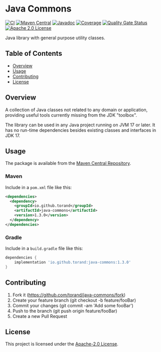 Java Commons
============

[![CI](https://github.com/torand/java-commons/actions/workflows/continuous-integration.yml/badge.svg)](https://github.com/torand/java-commons/actions/workflows/continuous-integration.yml)
[![Maven Central](https://img.shields.io/maven-central/v/io.github.torand/java-commons.svg?label=maven%20central)](https://central.sonatype.com/artifact/io.github.torand/java-commons)
[![Javadoc](https://img.shields.io/badge/javadoc-online-green)](https://torand.github.io/java-commons/apidocs/)
[![Coverage](https://coveralls.io/repos/github/torand/java-commons/badge.svg?branch=main)](https://coveralls.io/github/torand/java-commons?branch=main)
[![Quality Gate Status](https://sonarcloud.io/api/project_badges/measure?project=torand_java-commons&metric=alert_status)](https://sonarcloud.io/summary/overall?id=torand_java-commons)
[![Apache 2.0 License](https://img.shields.io/badge/license-Apache%202.0-orange)](LICENSE)

Java library with general purpose utility classes.

## Table of Contents

- [Overview](#overview)
- [Usage](#usage)
- [Contributing](#contributing)
- [License](#license)

## Overview

A collection of Java classes not related to any domain or application, providing useful tools currently missing from the JDK "toolbox".

The library can be used in any Java project running on JVM 17 or later. It has no run-time dependencies besides existing classes and interfaces in JDK 17.

## Usage

The package is available from the [Maven Central Repository](https://central.sonatype.com/artifact/io.github.torand/java-commons).

### Maven

Include in a ```pom.xml``` file like this:

```xml
<dependencies>
  <dependency>
    <groupId>io.github.torand</groupId>
    <artifactId>java-commons</artifactId>
    <version>1.3.0</version>
  </dependency>
</dependencies>
```

### Gradle

Include in a ```build.gradle``` file like this:

```groovy
dependencies {
    implementation 'io.github.torand:java-commons:1.3.0'
}
```

## Contributing

1. Fork it (https://github.com/torand/java-commons/fork)
2. Create your feature branch (git checkout -b feature/fooBar)
3. Commit your changes (git commit -am 'Add some fooBar')
4. Push to the branch (git push origin feature/fooBar)
5. Create a new Pull Request

## License

This project is licensed under the [Apache-2.0 License](LICENSE).
